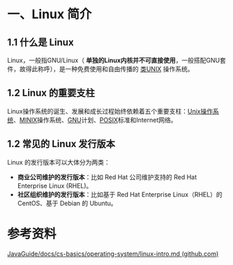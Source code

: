 # 一、Linux 简介

## 1.1 什么是 Linux

Linux，一般指GNU/Linux（ **单独的Linux内核并不可直接使用**，一般搭配GNU套件，故得此称呼），是一种免费使用和自由传播的 [类UNIX](https://baike.baidu.com/item/类UNIX/9032872?fromModule=lemma_inlink) 操作系统。



## 1.2 Linux 的重要支柱

Linux操作系统的诞生、发展和成长过程始终依赖着五个重要支柱：[Unix操作系统](https://baike.baidu.com/item/Unix操作系统/851445?fromModule=lemma_inlink)、[MINIX](https://baike.baidu.com/item/MINIX/7106045?fromModule=lemma_inlink)操作系统、[GNU](https://baike.baidu.com/item/GNU/671972?fromModule=lemma_inlink)计划、[POSIX](https://baike.baidu.com/item/POSIX/3792413?fromModule=lemma_inlink)标准和Internet网络。



## 1.2 常见的 Linux 发行版本

Linux 的发行版本可以大体分为两类：

- **商业公司维护的发行版本**：比如 Red Hat 公司维护支持的 Red Hat Enterprise Linux (RHEL)。
- **社区组织维护的发行版本**：比如基于 Red Hat Enterprise Linux（RHEL）的 CentOS、基于 Debian 的 Ubuntu。





# 参考资料



[JavaGuide/docs/cs-basics/operating-system/linux-intro.md (github.com)](https://github.com/Snailclimb/JavaGuide/blob/main/docs/cs-basics/operating-system/linux-intro.md)

